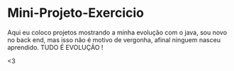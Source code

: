 # Mini-Projeto-Exercicio
Aqui eu coloco projetos mostrando a minha evolução com o java, sou novo no back end, mas isso não é motivo de vergonha, afinal ninguem nasceu aprendido.
TUDO É EVOLUÇÃO !

<3